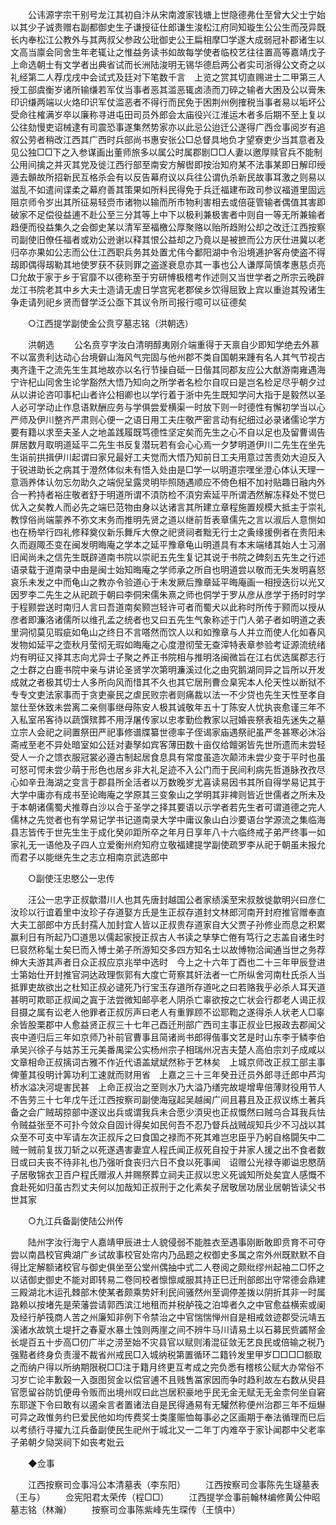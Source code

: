 <!-- { "loadSidebar": true } -->
　　公讳源字宗干别号龙江其初自汴从宋南渡家钱塘上世隐德弗仕至曾大父士宁始以其少子诚贵赠右副都御史生子谦授征仕郎谦生浚松江府同知璇生公公生而茂异既长内奉松江公教外与其两叔父参政公玭御史公王扁相摩□学遂大成弱冠补郡诸生以文高当廪会同舍生年老辄让之惟益务读书如故每学使者临校艺往往置高等嘉靖戊子　上命选朝士有文学者出典省试而长洲陆浚明无锡华德启两公者实司浙得公文奇之以礼经第二人荐戊戌中会试式及廷对下笔数千言　上览之赏其切直赐进士二甲第三人授工部虞衡岁诸所输缣若军仗当事者恶其滥恶辄卤渍而刀碎之输者大困及公以膏朱印识缣两端以火烙印识军仗滥恶者不得行而民免于困荆州例搉税当事者易以垢坏公受命往榷满岁卒以廉称寻进屯田司员外郎会太庙役兴江淮运木者多后期不至上复以公往劾慢吏诏械逮有司震恐事遂集然势家亦以此忌公迨迁公遂得广西佥事阅岁有追叙公劳者稍改江西其广西时兵部尚书惠安张公□总督具地负才望寮吏少当其意者及见公独□□下之入参谋画出董师旅多以属公时属郡剧□□人妻以邀厚赎官兵不能制公用间擒之并灭其党及徙江西行部至南安方解辔即按治知府某不法事某即日解印绶遁去贑故所招新民互格杀会有以反告幕府议以兵往公谓仇杀新民故事耳激之则易以滋乱不如遣间谍柔之幕府善其策果如所料民得免于兵迁福建布政司参议福道里固远阻京师令岁出其所征易轻赍市诸物以输而所市物利害相去或倍蓰管输者偶值其害即破家不足偿役益逋不赴公至三分其等上中下以极利兼极害者中则自一等无所兼输者趋便而役益集久之会御史某以清军至福檄公厚聚赂以贻所趋附公却之改迁江西按察司副使旧僚任福者或劝公逊谢以释其恨公益却之乃竟以是被摭而公方厌仕进冀以老归卒亦果如公志而公仕江西职兵务其处置尤伟今鄱阳湖中令沿境逓护客舟使盗不得刼即偶得刼勒其地使罗获不获则罪之盗遂衰息亦其一事也公人谦厚简慎孝惠慈贞亮□允故于家于乡于官靡不以德称至于穷研愽极稽考作述则又当世学者之所宗云晚辟龙江书院老其中乡大夫士造请无虗日学宫宪老郡侯乡饮得屈致上宾以重迨其殁诸生争走请列祀乡贤而督学泛公亟下其议令所司报行噫可以征德矣 

　　○江西提学副使金公贲亨墓志铭（洪朝选） 

　　洪朝选 
　　公名贲亨字汝白清明醇夷刚介端重得于天禀自少即知学绝去外慕不以富贵利达动心台境僻山海风气完固与他州郡不类自国朝来踵有名人其气节视古夷齐逢干之流先生生其地故亦以名行节操自砥一日偕其同郡友应公大猷游南雍遇海宁许杞山同舍生论学豁然大悟乃知向之所学者名检尔自叹曰是岂名检足尽乎朝夕过从以讲论咨叩事杞山者许公相卿也以学行着于浙中先生既知学问大指于是毅然以圣人必可学动止作息语默酬应务与学俱尝爱横渠一时放下则一时德性有懈初学当以心严师及伊川整齐严肃则心便一之语日用工夫庄敬严密言动有纪细过必录诸儒论学方要有籍以求至夫圣人之地盖践履既笃德性坚定矣而先生之心不自以足也及留曹谒告屏居数月取明道延平二先生书反复潜玩若有会心心焉一夕梦明道伊川二先生在坐先生诣前拱揖伊川起谓曰家兄最好工夫觉而大悟乃知前日工夫用意过苦责効大迫反入于锐进助长之病其于澄然体似未有悟入处由是□学一以明道宗嘿坐澄心体认天理一意涵养体认勿忘勿助久之端倪呈露灵明毕照随遇顺应不倚色相不加衬贴趣日融内外合一矜持者裕庄敬者舒于明道所谓不湏防检不湏穷索延平所谓洒然解冻释处不觉巳优入之矣教人而必先之端巳范物由身以达诸言其所建立章程施置规模大抵主于崇礼教惇俗尚端蒙养不弥文末务而推明先贤之道以继前哲表章儒先之言以淑后人意恻如也在杨举行四礼修释奠仪新乐舞斥大僚之祀贤祠者黜无行士之夤缘援例者在贵阳未久而遐陬丕变在闽发明晦庵之学本之延平豫章龟山明道具有本末端绪其始人士习溺旧闻尚未之信先生既辟道南书院以崇祀五先生复记其说于书院之碑刻五先生之行述语录载于道南录中由是闽士始知晦庵之学师承之所自也明道尝以敬而无失发明喜怒哀乐未发之中而龟山之教亦令验道心于未发厥后豫章延平晦庵画一相授迭衍以光又因罗李二先生之从祀疏于朝曰李侗宋儒朱熹之师也侗学于罗从彦从彦学于扬时时学于程颢尝送时南归人言曰吾道南矣颢岂轻许可者而蜀犬以此称时所传于颢而以授从彦者即濂洛诸儒所以维孔孟之统者也又曰五先生气象称述于门人弟子者如明道之表里洞彻莫见瑕疵如龟山之终日不言嗒然而饮人以和如豫章与人并立而使人化如春风发物如延平之壶秋月莹彻无瑕如晦庵之心度澄彻莹无查滓特表章参验考证源流统绪灼有明征又择其志向尤异士子聚之养正书院相与推明洛闽微旨在江右优选属郡志行之士群之白鹿书院中亲与讲论圣贤学次第明濂溪过化之由究鹅湖同异之旨所以开发成就之者极其切士人多所向风而惜其不久也其它居刑曹佥臬宪本人伦天性以断狱不专专文吏法家事而于贪吏豪民之虐民败宗者则痛裁以法一不少贷也先生天性至孝自筮仕至休致未尝离二亲侧事继母陈安人极其诚敬年五十丁陈安人忧执丧愈谨三年不入私室吊客待以蔬馔殡葬不用浮屠传家以忠孝勤俭教家以冠婚丧祭表祖先迷失之墓立宗人会祀之祠置祭田严祀事修谱牒纂世德率子侄谒家庙遇祭祀虽严冬甚寒必沐浴斋戒至老不异处暗室如公廷对妻孥如宾客薄田数十亩仅给饘粥皆先世所遗而未尝轻受人一介之馈衣服冠裳必遵古制起居食息具有常度虽造次颠沛未尝少变于平时也虽可怒可愕未尝少萌于形色也居乡非大礼足迹不入公门而于民间利病先哲道脉孜孜尽心如辛丑海湖之变言于郡县所全活者以万数晚岁尤喜读易因书其所自得学易记其于大学中庸亦有成书至论晦庵之学原其三变象山之学明其非裨则皆近世儒者之所未及于本朝诸儒蜀犬推尊白沙以合于圣学之择其要语以示学者若先生者可谓道德之完人儒林之先觉者也有学易记学书记道南录大学中庸议象山白沙要语台学源流之集临海县志皆传于世先生生于成化癸卯距所卒之年月日享年八十六临终戒子弟严终事一如家礼无一语他及子四人立爱衡州府知府立敬福建提学副使疏罗李从祀于朝虽未报允而君子以能继先生之志立相南京武选郎中 

　　○副使汪忠愍公一忠传 

　　汪公一忠字正叔歙潜川人也其先唐封越国公者家绩溪至宋叔敖徙歙明兴曰彦仁汝珍以行谊着里中汝珍子存道娶方氏是生正叔存道封文林郎河南开封府推官赠奉直大夫工部郎中方氏封孺人加封宜人皆以正叔贵存道家自大父贾子孙修业而息之积累赢利日有所起乃□道思以儒起家授正叔古人书读之孳孳亡倦有笃行之志盖自诸生时巳裒然称髦士矣巳而入愽士弟子所游知交多四方知名士以故愽物洽闻通当世之务荐绅大夫游其声者日众正叔应京兆举中选时　今上之十六年丁酉也二十三年甲辰登进士第始仕开封推官洞达政理恢郭有大度亡苛察其奸法者一亡所纵舍河南杜氏杀人当抵罪吏故欲出之杜知正叔必谴死乃行宝玉存道所存道叱之曰若赂我乎必杀人耳天道甚明可欺耶正叔闻之寘于法尝微知邮亭老人阴杀亡辜欲按之亡状会行郡老人谒正叔目摄之属有讼老人他罪者正叔厉声曰老人有重罪顾不讼耶鞫之遂得杀人状老人□辜余皆股栗郡中人愈益贤正叔三十七年己酉迁刑部广西司主事正叔业巳报政去郡闻父丧中道归后三年如京师乃补前官曹事且简诸尚书郎得偕事文艺是时山东李于鳞李伯承吴兴徐子与姑苏王元美番禺梁公实杨州宗子相瑞州况吉夫楚人高伯宗刘子成咸以文章相命正叔摛词古雅不作近代语盖斌斌然称于艺林矣　上城京师改正叔工部主事俾董其役明计筭功利工速就而财用省　上嘉之三十三年癸丑迁员外郎寻迁郎中芦沟桥水溢决河堤害民甚　上命正叔治之至则水乃大溢乃缮完故堤增卑倍薄财役用节人不告劳三十七年戊午迁江西按察司副使海寇起吴越闽广间且暮且及正叔议练土著兵备之会广贼刼掠部中遂议出兵或谓我兵未合愿少湏臾也正叔慨然曰贼乌合耳我兵怯令贼益张至不可扑今敛众自固计得矣如民何吾不忍乃督兵战贼觇知兵少不习战以其众至不可支中军请左次正叔斥之曰食国之禄而不死其难岂忠臣乎乃躬自格闘矢中二贼一贼前复拔刀斩之以死遂遇害妻宜人程氏闻正叔死自投于井家人援之出不食者数日或曰夫丧不待非礼也乃强听食丧归六日不食以死事闻　诏赠公光禄寺卿谥忠愍荫子居敬锦衣卫百户程氏赠淑人并赐祭葬立祠夫正叔以忠义死诚知所处矣宜人感慨不食赴死如归虽古烈丈夫何以加哉知正叔刑于之化素矣子居敬居功居业居朝皆读父书世其家 

　　○九江兵备副使陆公州传 

　　陆州字汝行海宁人嘉靖甲辰进士人貌侵弱不能胜衣至遇事刚断敢即贲育不可夺尝以南昌校官典湖广乡试故事校官处帘内乃品题之权御史多属之帘外州既默默不自得比定解额诸校官与御史俱坐至公堂州偶抽中式二人卷阅之颇纰缪州起袖二□怀之以诘御史御史不能对即转易二卷同校者懔懔咸服其持正巳迁刑部郎出守常德会鼎建　三殿湖北木运孔棘部木使某者颇乘势奸利民间骚然州至调停差拨以阴折其非一时属路赖以按堵先是荣藩尝请郭西滨江地租而并税舻筏之泊埠者久之中官愈益横索或阑及经行舻筏商人苦之州廉知非例下令禁治之中官惴惴惮州自是相戒敛迹郡受沅靖五溪诸水故筑土堤扞之春夏水暴土蚀则两崖之间不辨牛马川请易土以石募民赀蠲帑金长堤百五十步高□仞广半之涝至始不灾县官以赋则淆混征敛无艺良民或倍输之税乃强黠者终身负责漫不裁省州戒民□入城纳税第置循环二籍钤发里甲岁□□□□额取之而纳户得以所纳期限税□□注于籍月终更互考成之完负悉有稽核公赋大办常俗不习岁亡论丰歉榖一入亟图贸金以偿官逋不且贱售冨家因而争时趋利故左右数从臾县官愿留谷防饥便毋令贩而出境州叹曰此岂居积豪地乎民无金无赋无无金柰何坐自窘东耶遂下令曰敢有以遏籴言者置诸法自是民得通易有无驩然称便州治郡三年不烜爀可异之政惟务约巳爱民他如均传费奖士类廑赈恤每事必之区画期于奉法循理而巳后以考绩行寻擢九江兵备副使民生祀州于城北又一二年丁内难卒于家讣闻郡中父老率子弟朝夕恸哭祠下如丧考妣云 

　　◆佥事 

　　江西按察司佥事冯公本清墓表（李东阳） 
　　江西按察司佥事陈先生璲墓表（王与） 
　　佥宪阳君太荣传（程□□） 
　　江西提学佥事前翰林编修黄公仲昭墓志铭（林瀚） 
　　按察司佥事陈紫峰先生琛传（王慎中） 
